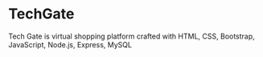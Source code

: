 # TechGate
Tech Gate is virtual shopping platform crafted with HTML, CSS, Bootstrap, JavaScript, Node.js, Express, MySQL
